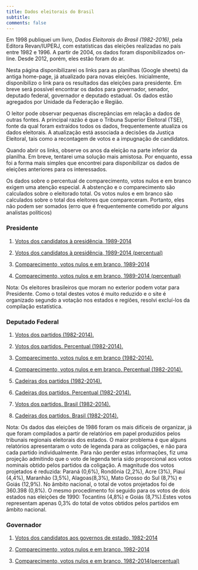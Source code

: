 ```yaml
---
title: Dados eleitorais do Brasil
subtitle: 
comments: false
---
```


Em 1998 publiquei um livro, *Dados Eleitorais do Brasil (1982-2016)*, pela Editora Revan/IUPERJ, com estatísticas das eleições realizadas no país entre 1982 e 1996. A partir de 2004, os dados foram disponibilizados on-line. Desde 2012, porém, eles estão foram do ar.

Nesta página disponibilizarei os links para as planilhas (Google sheets) da antiga home-page, já atualizado para novas eleições. Inicialmente, disponibilizo o link para os resultados das eleições para presidente. Em breve será possível encontrar os dados para governador, senador, deputado federal, governador e deputado estadual. Os dados estão agregados por Unidade da Federação e Região.

O leitor pode observar pequenas discrepâncias em relação a dados de outras fontes. A principal razão é que o Tribuna Superior Eleitoral (TSE), fonte da qual foram extraídos todos os dados, frequentemente atualiza os dados eleitorais. A atualização está associada a decisões da Justiça Eleitoral, tais como a recontagem de votos e a impugnação de candidatos.

Quando abrir os links, observe os anos da eleição na parte inferior da planilha. Em breve, tentarei uma solução mais amistosa. Por enquanto, essa foi a forma mais simples que encontrei para disponibilizar os dados de eleições anteriores para os interessados.

Os dados sobre o percentual de comparecimento,  votos nulos e em branco exigem uma atenção especial. A abstenção e o comparecimento são calculados sobre o eleitorado total. Os votos nulos e em branco são calculados sobre o total dos eleitores que compareceram. Portanto, eles não podem ser somados (erro que é frequentemente cometido por alguns analistas políticos)

### Presidente 
 
1. [Votos dos candidatos à presidência, 1989-2014](https://docs.google.com/spreadsheets/d/1rI-Rjoe3LCbIyECnl3B_Z8DeHVWXa433dep1sL6N5xo/edit#gid=1390196068)

2. [Votos dos candidatos à presidência, 1989-2014 (percentual)](https://docs.google.com/spreadsheets/d/1ECvxXyZaTkC49Yktc1-CR4vs-m37CoupvWO2JLiL-0M/edit#gid=0)  

3. [Comparecimento, votos nulos e em branco, 1989-2014](https://docs.google.com/spreadsheets/d/1nIKIg1KcD2e6SNsXtJOcljWyizReZb24klfCqMxbzDo/edit#gid=1862483464)

4. [Comparecimento, votos nulos e em branco, 1989-2014 (percentual)](https://docs.google.com/spreadsheets/d/1k-jqsHLOZE2DxwPluoxSHInlpbHe8_tqa6MczN4ho9w/edit#gid=1437477905)

Nota: Os eleitores brasileiros que moram no exterior podem votar para Presidente. Como o total destes votos é muito reduzido e o site é organizado segundo a votação nos estados e regiões, resolvi excluí-los da compilação estatística.

### Deputado Federal
 
1. [Votos dos partidos (1982-2014).](https://docs.google.com/spreadsheets/d/1gijmdywep6sKS_N6ZV5lUpF62ivoH9bJ9znJG6tHz5k/edit#gid=566543278) 

2. [Votos dos partidos. Percentual (1982-2014).](https://docs.google.com/spreadsheets/d/1snh-xXPJgr1Oz78hm3XftpQEAwbf7vkYtQomH7AYcqc/edit#gid=1307016972)

3. [Comparecimento, votos nulos e em branco (1982-2014).](https://docs.google.com/spreadsheets/d/1uwDbeVfyKmMNlPBFn35RIFpfdNj1yDAsgQYh2WCxAnY/edit#gid=501961062)

4. [Comparecimento, votos nulos e em branco. Percentual (1982-2014).](https://docs.google.com/spreadsheets/d/1uwDbeVfyKmMNlPBFn35RIFpfdNj1yDAsgQYh2WCxAnY/edit#gid=501961062)

5. [Cadeiras dos partidos (1982-2014).](https://docs.google.com/spreadsheets/d/1Lw_lNi2n7DrIKIkkNpGWHneBZkuE5En0PX8SGsp_oMY/edit#gid=581817124)

6. [Cadeiras dos partidos. Percentual (1982-2014).](https://docs.google.com/spreadsheets/d/12y0UrUorgFqrC2pwTQ5MnC90OGvdvukwHKpcDvaci58/edit#gid=833283560)

7. [Votos dos partidos. Brasil (1982-2014).](https://docs.google.com/spreadsheets/d/1zaNEOx4GvqxdHSpugE4Dt7p2qy7Nm1ViWDSRWF0MZ8k/edit#gid=428738479)

8. [Cadeiras dos partidos. Brasil (1982-2014).](https://docs.google.com/spreadsheets/d/1BTGBlE8e7rpKfqVayIBdLzaxzp4SQZvAJQ8h9Ex14Jw/edit#gid=1237722286) 

Nota: Os dados das eleições de 1986 foram os mais difíceis de organizar, já que foram compilados a partir de relatórios em papel produzidos pelos tribunais regionais eleitorais dos estados. O maior problema é que alguns relatórios apresentaram o voto de legenda para as coligações, e não para cada partido individualmente. Para não perder estas informações, fiz uma projeção admitindo que o voto de legenda teria sido proporcional aos votos nominais obtido pelos partidos da coligação. A magnitude dos votos projetados é reduzida: Paraná (0,6%), Rondônia (2,2%), Acre (3%), Piauí (4,4%), Maranhão (3,5%), Alagoas(8,3%), Mato Grosso do Sul (8,7%) e Goiás (12,9%). No âmbito nacional, o total de votos projetados foi de 360.398 (0,8%). O mesmo procedimento foi seguido para os votos de dois estados nas eleições de 1990: Tocantins (4,8%) e Goiás (8,7%).Estes votos representam apenas 0,3% do total de votos obtidos pelos partidos em âmbito nacional.


### Governador

1. [Votos dos candidatos aos governos de estado, 1982-2014](https://docs.google.com/spreadsheets/d/1flEAmfqdhCyHGvD4phEqLuea9x4LFglAtL332QTDkhY/edit?usp=sharing)

2. [Comparecimento, votos nulos e em branco, 1982-2014](https://docs.google.com/spreadsheets/d/1KiOJGJewpq4BTHnbif2uTtS88AFLNdKykXaNCRayVF4/edit?usp=sharing)

3. [Comparecimento, votos nulos e em branco, 1982-2014(percentual)](https://docs.google.com/spreadsheets/d/1RIrk5Io3WOk1kf6jTvOX0ulGjz9Ts1Q5Uzok_uXZgEQ/edit?usp=sharing)




